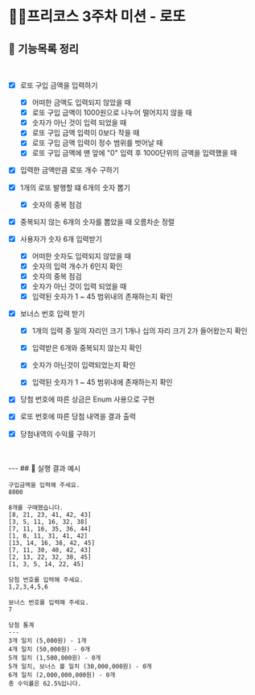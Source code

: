 #  👨‍💻프리코스 3주차 미션 - 로또


## 📮 기능목록 정리
<br>

- [x] 로또 구입 금액을 입력하기 
  -[x] 어떠한 금액도 입력되지 않았을 때
  -[x] 로또 구입 금액이 1000원으로 나누어 떨어지지 않을 때
  -[x] 숫자가 아닌 것이 입력 되었을 때
  -[x] 로또 구입 금액 입력이 0보다 작을 때
  -[x] 로또 구입 금액 입력이 정수 범위를 벗어날 때
  -[x] 로또 구입 금액에 맨 앞에 "0" 입력 후 1000단위의 금액을 입력했을 때
-[x] 입력한 금액만큼 로또 개수 구하기

    
-[x] 1개의 로또 발행할 떄 6개의 숫자 뽑기
  -[x] 숫자의 중복 점검
-[x] 중복되지 않는 6개의 숫자를 뽑았을 때 오름차순 정렬

- [x] 사용자가 숫자 6개 입력받기
  -[x] 어떠한 숫자도 입력되지 않았을 때
  -[x] 숫자의 입력 개수가 6인지 확인
  -[x] 숫자의 중복 점검
  -[x] 숫자가 아닌 것이 입력 되었을 때
  -[x] 입력된 숫자가 1 ~ 45 범위내의 존재하는지 확인

-[x] 보너스 번호 입력 받기
  -[x] 1개의 입력 중 일의 자리인 크기 1개나 십의 자리 크기 2가 들어왔는지 확인
  -[x] 입력받은 6개와 중복되지 않는지 확인
  -[x] 숫자가 아닌것이 입력되었는지 확인
  -[x] 입력된 숫자가 1 ~ 45 범위내에 존재하는지 확인



- [x] 당첨 번호에 따른 상금은 Enum 사용으로 구현

- [x] 로또 번호에 따른 당첨 내역을 결과 출력
- [x] 당첨내역의 수익률 구하기
<br>
</br>
---
## 🎯 실행 결과 예시

```
구입금액을 입력해 주세요.
8000

8개를 구매했습니다.
[8, 21, 23, 41, 42, 43] 
[3, 5, 11, 16, 32, 38] 
[7, 11, 16, 35, 36, 44] 
[1, 8, 11, 31, 41, 42] 
[13, 14, 16, 38, 42, 45] 
[7, 11, 30, 40, 42, 43] 
[2, 13, 22, 32, 38, 45] 
[1, 3, 5, 14, 22, 45]

당첨 번호를 입력해 주세요.
1,2,3,4,5,6

보너스 번호를 입력해 주세요.
7

당첨 통계
---
3개 일치 (5,000원) - 1개
4개 일치 (50,000원) - 0개
5개 일치 (1,500,000원) - 0개
5개 일치, 보너스 볼 일치 (30,000,000원) - 0개
6개 일치 (2,000,000,000원) - 0개
총 수익률은 62.5%입니다.
```